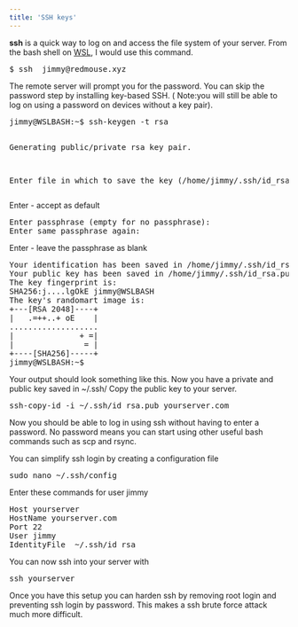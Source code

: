 ```yaml
---
title: 'SSH keys'
---
```


<p>    
    <b>ssh</b> is a quick way to log on and access the file system of your server. From the bash shell on <a href="https://redmouse.xyz/install-lamp-on-windows-10/">WSL</a>, I would use this command.</p>

<p style="font-family:Courier; color:white; background-color:black;">
<pre>
$ ssh  jimmy@redmouse.xyz
</pre>
</p>

<p>The remote server will prompt you for the password. You can skip the password step by installing key-based SSH. ( Note:you will still be able to log on using a password on devices without a key pair).</p>


<p style="font-family:Courier; color:white; background-color:black;">
<pre>
jimmy@WSLBASH:~$ ssh-keygen -t rsa

Generating public/private rsa key pair.

Enter file in which to save the key (/home/jimmy/.ssh/id_rsa):
</pre>
</p>

Enter - accept as default
<p style="font-family:Courier; color:white; background-color:black;">
<pre>
Enter passphrase (empty for no passphrase):
Enter same passphrase again:
</pre>
</p>

Enter - leave the passphrase as blank

<p style="font-family:Courier; color:white; background-color:black;">
<pre>
Your identification has been saved in /home/jimmy/.ssh/id_rsa.
Your public key has been saved in /home/jimmy/.ssh/id_rsa.pub.
The key fingerprint is:
SHA256:j....lgOkE jimmy@WSLBASH
The key's randomart image is:
+---[RSA 2048]----+
|   .=++..+ oE    |
...................
|              + =|
|               = |
+----[SHA256]-----+
jimmy@WSLBASH:~$
</pre>
</p>
Your output should look something like this.
Now you have a private and public key saved in ~/.ssh/
Copy the public key to your server.

<pre>
ssh-copy-id -i ~/.ssh/id_rsa.pub yourserver.com
</pre>
Now you should be able to log in using ssh without having to enter a password. No password means you can start using other useful bash commands such as scp and rsync.

You can simplify ssh login by creating a configuration file
<pre>
sudo nano ~/.ssh/config
</pre>
Enter these commands for user jimmy
<pre>
Host yourserver
HostName yourserver.com
Port 22
User jimmy
IdentityFile  ~/.ssh/id_rsa
</pre>
You can now ssh into your server with
<pre>
ssh yourserver
</pre>

<p>Once you have this setup you can harden ssh by removing root login and  preventing ssh login by password. This makes a ssh brute force attack much more difficult.</p>
